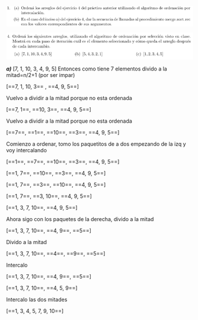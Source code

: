 ![ScreenShot](Imagenes%20practico%201.2/ej1.png)

![ScreenShot](Imagenes%20practico%201.1/ej4.png)

***a)*** [7, 1, 10, 3, 4, 9, 5]
Entonces como tiene 7 elementos divido a la mitad=n/2+1 (por ser impar)

[==7, 1, 10, 3== , ==4, 9, 5==]

Vuelvo a dividir a la mitad porque no esta ordenada

[==7, 1==, ==10, 3==, ==4, 9, 5==]

Vuelvo a dividir a la mitad porque no esta ordenada

[==7==, ==1==, ==10==, ==3==, ==4, 9, 5==]

Comienzo a ordenar, tomo los paquetitos de a dos empezando de la izq y voy intercalando

[==1==, ==7==, ==10==,  ==3==, ==4, 9, 5==]

[==1, 7==, ==10==,  ==3==, ==4, 9, 5==]

[==1, 7==, ==3==,  ==10==, ==4, 9, 5==]

[==1, 7==, ==3, 10==, ==4, 9, 5==]

[==1, 3, 7, 10==, ==4, 9, 5==]

Ahora sigo con los paquetes de la derecha, divido a la mitad

[==1, 3, 7, 10==, ==4, 9==, ==5==]

Divido a la mitad

[==1, 3, 7, 10==, ==4==, ==9==, ==5==]

Intercalo

[==1, 3, 7, 10==, ==4, 9==, ==5==]

[==1, 3, 7, 10==, ==4, 5, 9==]

Intercalo las dos mitades

[==1, 3, 4, 5, 7, 9, 10==]





